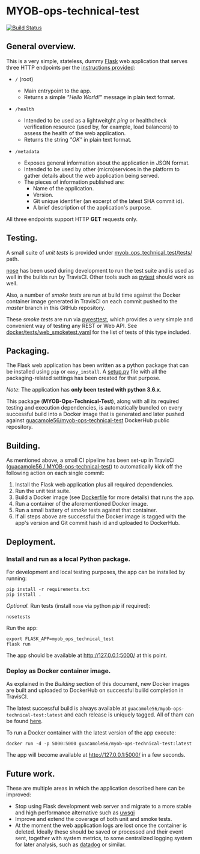 # MYOB-ops-technical-test

[![Build Status](https://travis-ci.org/guacamole56/MYOB-ops-technical-test.svg?branch=master)](https://travis-ci.org/guacamole56/MYOB-ops-technical-test)

## General overview.

This is a very simple, stateless, dummy [Flask](http://flask.pocoo.org/) web
application that serves three HTTP endpoints per the [instructions provided](https://github.com/MYOB-Technology/ops-technical-test):

* `/` (root)
  * Main entrypoint to the app.
  * Returns a simple *"Hello World!"* message in plain text format.

* `/health`
  * Intended to be used as a lightweitght *ping* or healthcheck verification resource (used by, for
    example, load balancers) to assess the health of the web application.
  * Returns the string *"OK"* in plain text format.

* `/metadata`
  * Exposes general information about the application in JSON format.
  * Intended to be used by other (micro)services in the platform to gather
    details about the web application being served.
  * The pieces of information published are:
    - Name of the application.
    - Version.
    - Git unique identifier (an excerpt of the latest SHA commit id).
    - A brief description of the application's purpose.

All three endpoints support HTTP **GET** requests only.


## Testing.

A small suite of *unit tests* is provided under [myob_ops_technical_test/tests/](https://github.com/guacamole56/MYOB-ops-technical-test/tree/master/myob_ops_technical_test/tests) path.

[nose](http://nose.readthedocs.io/en/latest/) has been used during
  development to run the test suite and is used as well in the builds run by TravisCI. Other tools such as [pytest](https://docs.pytest.org/en/latest/) should work as well.

Also, a number of *smoke tests* are run at build time against the Docker
container image generated in TravisCI on each commit pushed to the *master*
branch in this GitHub repository.

These *smoke tests* are run via [pyresttest](https://github.com/svanoort/pyresttest), which provides a very simple and convenient way of testing any REST or Web API. See [docker/tests/web_smoketest.yaml](https://github.com/guacamole56/MYOB-ops-technical-test/blob/master/docker/tests/web_smoketest.yaml) for the list of tests of this type included.

## Packaging.

The Flask web application has been written as a python package that can be installed
using `pip` or `easy_install`. A [setup.py](https://github.com/guacamole56/MYOB-ops-technical-test/blob/master/setup.py) file with all the packaging-related
settings has been created for that purpose.

*Note*: The application has **only been tested with python 3.6.x**.

This package (**MYOB-Ops-Technical-Test**), along with all its required testing and execution dependencies, is automatically bundled on every successful build into a Docker image that is generated and later pushed against [guacamole56/myob-ops-technical-test](https://hub.docker.com/r/guacamole56/myob-ops-technical-test/tags/) DockerHub public repository.

## Building.

As mentioned above, a small CI pipeline has been set-up in TravisCI ([guacamole56 / MYOB-ops-technical-test](https://travis-ci.org/guacamole56/MYOB-ops-technical-test)) to automatically kick off the following action on each single commit:
1. Install the Flask web application plus all required dependencies.
1. Run the unit test suite.
1. Build a Docker image (see [Dockerfile](https://github.com/guacamole56/MYOB-ops-technical-test/blob/master/docker/Dockerfile) for more details) that runs the
   app.
1. Run a container of the aforementioned Docker image.
1. Run a small battery of *smoke* tests against that container.
1. If all steps above are successful the Docker image is tagged with the
   app's version and Git commit hash id and uploaded to DockerHub.

## Deployment.

### Install and run as a local Python package.

For development and local testing purposes, the app can be installed by running:
```
pip install -r requirements.txt
pip install .
```

*Optional.* Run tests (install `nose` via python *pip* if required):
```
nosetests
```
Run the app:
```
export FLASK_APP=myob_ops_technical_test
flask run
```
The app should be available at http://127.0.0.1:5000/ at this point.

### Deploy as Docker container image.

As explained in the *Building* section of this document, new Docker images are
built and uploaded to DockerHub on successful bulild completion in TravisCI.

The latest successful build is always available at `guacamole56/myob-ops-technical-test:latest` and each release is uniquely tagged. All of tham can be found [here](https://hub.docker.com/r/guacamole56/myob-ops-technical-test/tags/).

To run a Docker container with the latest version of the app execute:
```
docker run -d -p 5000:5000 guacamole56/myob-ops-technical-test:latest
```
The app will become available at http://127.0.0.1:5000/ in a few seconds.

## Future work.
These are multiple areas in which the application described here can be improved:
- Stop using Flask development web server and migrate to a more stable and high
  performance alternative such as [uwsgi](https://uwsgi-docs.readthedocs.io/en/latest/WSGIquickstart.html)
- Improve and extend the coverage of both unit and smoke tests.
- At the moment the web application logs are lost once the container is
  deleted. Ideally these should be saved or processed and their event sent,
  together with system metrics, to some centralized logging system for later analysis, such as [datadog](https://www.datadoghq.com/) or similar.
